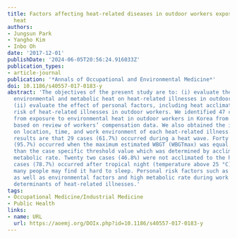 ```yaml
---
title: Factors affecting heat-related diseases in outdoor workers exposed to extreme
  heat
authors:
- Jungsun Park
- Yangho Kim
- Inbo Oh
date: '2017-12-01'
publishDate: '2024-06-05T20:56:24.916033Z'
publication_types:
- article-journal
publication: '*Annals of Occupational and Environmental Medicine*'
doi: 10.1186/s40557-017-0183-y
abstract: 'The objectives of the present study are to: (i) evaluate the effect of
  environmental and metabolic heat on heat-related illnesses in outdoor workers; and
  (ii) evaluate the effect of personal factors, including heat acclimation, on the
  risk of heat-related illnesses in outdoor workers. We identified 47 cases of illnesses
  from exposure to environmental heat in outdoor workers in Korea from 2010 to 2014,
  based on review of workers’ compensation data. We also obtained the information
  on location, time, and work environment of each heat-related illness. Our major
  results are that 29 cases (61.7%) occurred during a heat wave. Forty five cases
  (95.7%) occurred when the maximum estimated WBGT (WBGTmax) was equal to or greater
  than the case specific threshold value which was determined by acclimatization and
  metabolic rate. Twenty two cases (46.8%) were not acclimated to the heat. Thirty-seven
  cases (78.7%) occurred after tropical night (temperature above 25 °C), during which
  many people may find it hard to sleep. Personal risk factors such as heat acclimation
  as well as environmental factors and high metabolic rate during work are the major
  determinants of heat-related illnesses.'
tags:
- Occupational Medicine/Industrial Medicine
- Public Health
links:
- name: URL
  url: https://aoemj.org/DOIx.php?id=10.1186/s40557-017-0183-y
---
```

